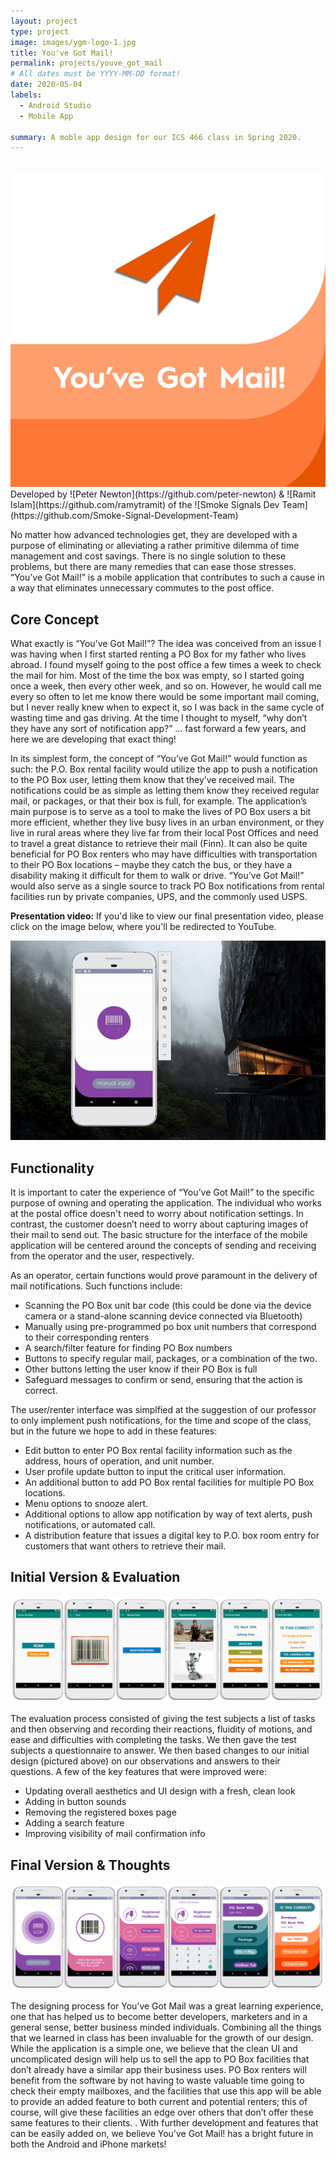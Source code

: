 ```yaml
---
layout: project
type: project
image: images/ygm-logo-1.jpg
title: You've Got Mail!
permalink: projects/youve_got_mail
# All dates must be YYYY-MM-DD format!
date: 2020-05-04
labels:
  - Android Studio
  - Mobile App

summary: A moble app design for our ICS 466 class in Spring 2020.
---
```

<div class="ui divider"></div>
<br>
<img class="ui fluid circular medium centered image" src="../images/ygm-logo-2.jpg">
Developed by ![Peter Newton](https://github.com/peter-newton) & ![Ramit Islam](https://github.com/ramytramit) of the ![Smoke Signals Dev Team](https://github.com/Smoke-Signal-Development-Team)
<br>


No matter how advanced technologies get, they are developed with a purpose of eliminating or alleviating a rather primitive dilemma of time management and cost savings.  There is no single solution to these problems, but there are many remedies that can ease those stresses.  “You’ve Got Mail!” is a mobile application that contributes to such a cause in a way that eliminates unnecessary commutes to the post office.   

<div class="ui divider"></div>

## Core Concept

What exactly is “You’ve Got Mail!”? The idea was conceived from an issue I was having when I first started renting a PO Box for my father who lives abroad.  I found myself going to the post office a few times a week to check the mail for him. Most of the time the box was empty, so I started going once a week, then every other week, and so on. However, he would call me every so often to let me know there would be some important mail coming, but I never really knew when to expect it, so I was back in the same cycle of wasting time and gas driving. At the time I thought to myself, “why don’t they have any sort of notification app?” ... fast forward a few years, and here we are developing that exact thing!

 In its simplest form, the concept of “You’ve Got Mail!” would function as such: the P.O. Box rental facility would utilize the app to push a notification to the PO Box user, letting them know that they’ve received mail. The notifications could be as simple as letting them know they received regular mail, or packages, or that their box is full, for example. The application’s main purpose is to serve as a tool to make the lives of PO Box users a bit more efficient, whether they live busy lives in an urban environment, or they live in rural areas where they live far from their local Post Offices and need to travel a great distance to retrieve their mail (Finn). It can also be quite beneficial for PO Box renters who may have difficulties with transportation to their PO Box locations – maybe they catch the bus, or they have a disability making it difficult for them to walk or drive. “You’ve Got Mail!” would also serve as a single source to track PO Box notifications from rental facilities run by private companies, UPS, and the commonly used USPS. 
 
 **Presentation video:** If you'd like to view our final presentation video, please click on the image below, where you'll be redirected to YouTube. 
 <br/>
 
 [<img class="ui fluid rounded image" src="../images/ygm_main_screen.gif">](https://youtu.be/g9V9sGhEgdI)

<div class="ui divider"></div>

## Functionality

It is important to cater the experience of “You’ve Got Mail!” to the specific purpose of owning and operating the application.  The individual who works at the postal office doesn't need to worry about notification settings.  In contrast, the customer doesn’t need to worry about capturing images of their mail to send out.  The basic structure for the interface of the mobile application will be centered around the concepts of sending and receiving from the operator and the user, respectively.  

As an operator, certain functions would prove paramount in the delivery of mail notifications.  Such functions include:
* Scanning the PO Box unit bar code (this could be done via the device camera or a stand-alone scanning device connected via Bluetooth)
* Manually using pre-programmed po box unit numbers that correspond to their corresponding renters
* A search/filter feature for finding PO Box numbers
* Buttons to specify regular mail, packages, or a combination of the two.
* Other buttons letting the user know if their PO Box is full
* Safeguard messages to confirm or send, ensuring that the action is correct.

The user/renter interface was simplfied at the suggestion of our professor to only implement push notifications, for the time and scope of the class, but in the future we hope to add in these features:
* Edit button to enter PO Box rental facility information such as the address, hours of operation, and unit number.
* User profile update button to input the critical user information.
* An additional button to add PO Box rental facilities for multiple PO Box locations.
* Menu options to snooze alert.
* Additional options to allow app notification by way of text alerts, push notifications, or automated call.
* A distribution feature that issues a digital key to P.O. box room entry for customers that want others to retrieve their mail.

<div class="ui divider"></div>

## Initial Version & Evaluation

<img class="ui fluid rounded image" src="../images/ygm-all-screens-old.jpg">

The evaluation process consisted of giving the test subjects a list of tasks and then observing and recording their reactions, fluidity of motions, and ease and difficulties with completing the tasks. We then gave the test subjects a questionnaire to answer. We then based changes to our initial design (pictured above) on our observations and answers to their questions. A few of the key features that were improved were:
* Updating overall aesthetics and UI design with a fresh, clean look
* Adding in button sounds
* Removing the registered boxes page
* Adding a search feature
* Improving visibility of mail confirmation info

<div class="ui divider"></div>

## Final Version & Thoughts

<img class="ui fluid rounded image" src="../images/ygm-all-screens-new.jpg">

The designing process for You’ve Got Mail was a great learning experience, one that has helped us to become better developers, marketers and in a general sense, better business minded individuals. Combining all the things that we learned in class has been invaluable for the growth of our design. While the application is a simple one, we believe that the clean UI and uncomplicated design will help us to sell the app to PO Box facilities that don’t already have a similar app their business uses. PO Box renters will benefit from the software by not having to waste valuable time going to check their empty mailboxes, and the facilities that use this app will be able to provide an added feature to both current and potential renters; this of course, will give these facilities an edge over others that don’t offer these same features to their clients. . With further development and features that can be easily added on, we believe You’ve Got Mail! has a bright future in both the Android and iPhone markets! 
<br>
<br>




